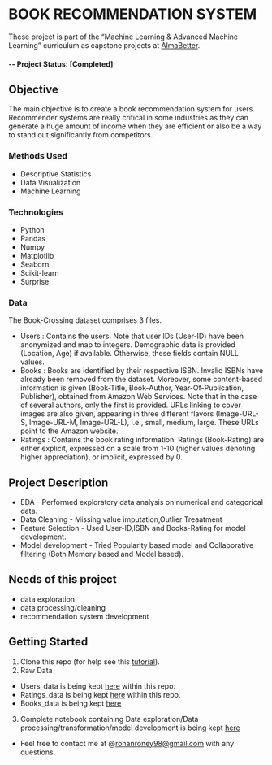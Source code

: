 # BOOK RECOMMENDATION SYSTEM
These project is part of the “Machine Learning & Advanced Machine Learning” curriculum as capstone projects at [AlmaBetter](https://www.almabetter.com/). 

#### -- Project Status: [Completed]

## Objective<br>
The main objective is to create a book recommendation system for users. Recommender systems are really critical in some industries as they can generate a huge
amount of income when they are efficient or also be a way to stand out significantly from competitors. 


### Methods Used
* Descriptive Statistics
* Data Visualization
* Machine Learning


### Technologies
* Python
* Pandas
* Numpy
* Matplotlib
* Seaborn
* Scikit-learn
* Surprise

### Data
The Book-Crossing dataset comprises 3 files.
* Users : 
Contains the users. Note that user IDs (User-ID) have been anonymized and map to
integers. Demographic data is provided (Location, Age) if available. Otherwise, these
fields contain NULL values.
* Books : 
Books are identified by their respective ISBN. Invalid ISBNs have already been removed
from the dataset. Moreover, some content-based information is given (Book-Title,
Book-Author, Year-Of-Publication, Publisher), obtained from Amazon Web
Services. Note that in the case of several authors, only the first is provided. URLs linking
to cover images are also given, appearing in three different flavors (Image-URL-S,
Image-URL-M, Image-URL-L), i.e., small, medium, large. These URLs point to the
Amazon website.
* Ratings :
Contains the book rating information. Ratings (Book-Rating) are either explicit,
expressed on a scale from 1-10 (higher values denoting higher appreciation), or implicit,
expressed by 0.

## Project Description
* EDA - Performed exploratory data analysis on numerical and categorical data.
* Data Cleaning - Missing value imputation,Outlier Treaatment
* Feature Selection - Used User-ID,ISBN and Books-Rating for model development.
* Model development - Tried Popularity based model and Collaborative filtering (Both Memory based and Model based).


## Needs of this project

- data exploration
- data processing/cleaning
- recommendation system development

## Getting Started

1. Clone this repo (for help see this [tutorial](https://help.github.com/articles/cloning-a-repository/)).
2. Raw Data 
* Users_data is being kept [here](https://github.com/rohanroney/Book_Recommendation_System/blob/main/Users.csv) within this repo.
* Ratings_data is being kept [here](https://github.com/rohanroney/Book_Recommendation_System/blob/main/Ratings.csv) within this repo.
* Books_data is being kept [here](https://github.com/rohanroney/Book_Recommendation_System/blob/main/Books.zip) 
    
3. Complete notebook containing Data exploration/Data processing/transformation/model development is being kept [here](https://github.com/rohanroney/Book_Recommendation_System/blob/main/Book_Recommendation_System_Final.ipynb)
 

* Feel free to contact me at  @rohanroney98@gmail.com with any questions.
